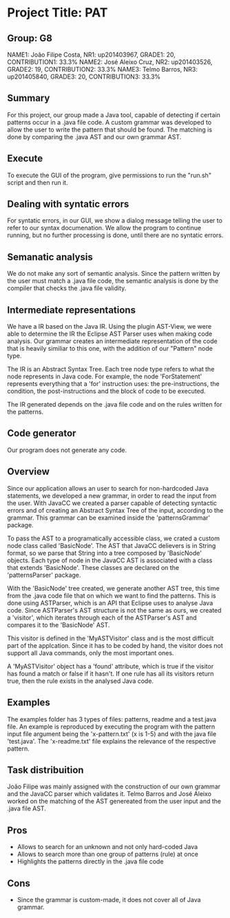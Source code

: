 # Project Title: PAT

## Group: G8

NAME1: João Filipe Costa, NR1: up201403967, GRADE1: 20, CONTRIBUTION1: 33.3%
NAME2: José Aleixo Cruz, NR2: up201403526, GRADE2: 19, CONTRIBUTION2: 33.3%
NAME3: Telmo Barros, NR3: up201405840, GRADE3: 20, CONTRIBUTION3: 33.3%

## Summary

For this project, our group made a Java tool, capable of detecting if certain patterns occur in a .java file code. A custom grammar was developed to allow the user to write the pattern that should be found. The matching is done by comparing the .java AST and our own grammar AST.

## Execute

To execute the GUI of the program, give permissions to run the "run.sh" script and then run it.

## Dealing with syntatic errors

For syntatic errors, in our GUI, we show a dialog message telling the user to refer to our syntax documenation. We allow the program to continue running, but no further processing is done, until there are no syntatic errors.

## Semanatic analysis

We do not make any sort of semantic analysis. Since the pattern written by the user must match a .java file code, the semantic analysis is done by the compiler that checks the .java file validity.

## Intermediate representations

We have a IR based on the Java IR. Using the plugin AST-View, we were able to determine the IR the Eclipse AST Parser uses when making code analysis. Our grammar creates an intermediate representation of the code that is heavily similiar to this one, with the addition of our "Pattern" node type. 

The IR is an Abstract Syntax Tree. Each tree node type refers to what the node represents in Java code. For example, the node 'ForStatement' represents everything that a 'for' instruction uses: the pre-instructions, the condition, the post-instructions and the block of code to be executed. 

The IR generated depends on the .java file code and on the rules written for the patterns. 

## Code generator

Our program does not generate any code.

## Overview

Since our application allows an user to search for non-hardcoded Java statements, we developed a new grammar, in order to read the input from the user. With JavaCC we created a parser capable of detecting syntactic errors and of creating an Abstract Syntax Tree of the input, according to the grammar. This grammar can be examined inside the 'patternsGrammar' package.

To pass the AST to a programatically accessible class, we crated a custom node class called 'BasicNode'. The AST that JavaCC delievers is in String format, so we parse that String into a tree composed by 'BasicNode' objects. Each type of node in the JavaCC AST is associated with a class that extends 'BasicNode'. These classes are declared on the 'patternsParser' package.

With the 'BasicNode' tree created, we generate another AST tree, this time from the .java code file that on which we want to find the patterns. This is done using ASTParser, which is an API that Eclipse uses to analyse Java code. Since ASTParser's AST structure is not the same as ours, we created a 'visitor', which iterates through each of the ASTParser's AST and compares it to the 'BasicNode' AST. 

This visitor is defined in the 'MyASTVisitor' class and is the most difficult part of the applcation. Since it has to be coded by hand, the visitor does not support all Java commands, only the most important ones.

A 'MyASTVisitor' object has a 'found' attribute, which is true if the visitor has found a match or false if it hasn't. If one rule has all its visitors return true, then the rule exists in the analysed Java code.

## Examples

The examples folder has 3 types of files: patterns, readme and a test.java file. An example is reproduced by executing the program with the pattern input file argument being the 'x-pattern.txt' (x is 1-5) and with the java file 'test.java'. The 'x-readme.txt' file explains the relevance of the respective pattern.

## Task distribuition

João Filipe was mainly assigned with the construction of our own grammar and the JavaCC parser which validates it. 
Telmo Barros and José Aleixo worked on the matching of the AST genereated from the user input and the .java file AST.

## Pros
- Allows to search for an unknown and not only hard-coded Java
- Allows to search more than one group of patterns (rule) at once
- Highlights the patterns directly in the .java file code

## Cons
- Since the grammar is custom-made, it does not cover all of Java grammar.


